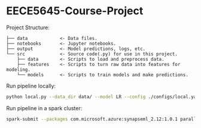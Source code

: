 # EECE5645-Course-Project

Project Structure:
```
├── data            <- Data files.
├── notebooks       <- Jupyter notebooks.
├── output          <- Model predictions, logs, etc.
└── src             <- Source code(.py) for use in this project.
    ├── data        <- Scripts to load and preprocess data.
    ├── features    <- Scripts to turn raw data into features for modeling.
    └── models      <- Scripts to train models and make predictions.
```

Run pipeline locally:
```bash
python local.py --data_dir data/ --model LR --config ./configs/local.yaml
```

Run pipeline in a spark cluster:
```bash
spark-submit --packages com.microsoft.azure:synapseml_2.12:1.0.1 parallel.py
```